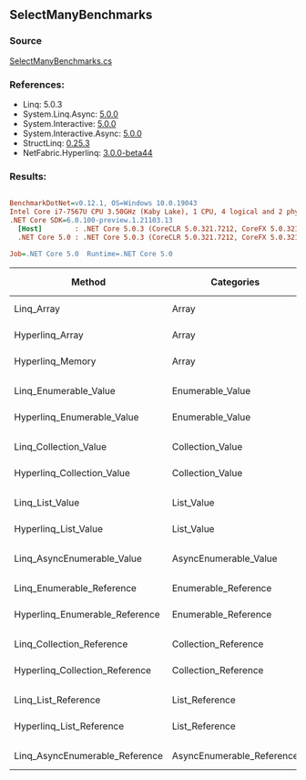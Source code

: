 ﻿## SelectManyBenchmarks

### Source
[SelectManyBenchmarks.cs](../NetFabric.Hyperlinq.Benchmarks/Benchmarks/SelectManyBenchmarks.cs)

### References:
- Linq: 5.0.3
- System.Linq.Async: [5.0.0](https://www.nuget.org/packages/System.Linq.Async/5.0.0)
- System.Interactive: [5.0.0](https://www.nuget.org/packages/System.Interactive/5.0.0)
- System.Interactive.Async: [5.0.0](https://www.nuget.org/packages/System.Interactive.Async/5.0.0)
- StructLinq: [0.25.3](https://www.nuget.org/packages/StructLinq/0.25.3)
- NetFabric.Hyperlinq: [3.0.0-beta44](https://www.nuget.org/packages/NetFabric.Hyperlinq/3.0.0-beta44)

### Results:
``` ini

BenchmarkDotNet=v0.12.1, OS=Windows 10.0.19043
Intel Core i7-7567U CPU 3.50GHz (Kaby Lake), 1 CPU, 4 logical and 2 physical cores
.NET Core SDK=6.0.100-preview.1.21103.13
  [Host]        : .NET Core 5.0.3 (CoreCLR 5.0.321.7212, CoreFX 5.0.321.7212), X64 RyuJIT
  .NET Core 5.0 : .NET Core 5.0.3 (CoreCLR 5.0.321.7212, CoreFX 5.0.321.7212), X64 RyuJIT

Job=.NET Core 5.0  Runtime=.NET Core 5.0  

```
|                         Method |                Categories | Count |      Mean |     Error |    StdDev |    Median | Ratio | RatioSD |  Gen 0 | Gen 1 | Gen 2 | Allocated |
|------------------------------- |-------------------------- |------ |----------:|----------:|----------:|----------:|------:|--------:|-------:|------:|------:|----------:|
|                     Linq_Array |                     Array |   100 |  3.665 μs | 0.0180 μs | 0.0160 μs |  3.664 μs |  1.00 |    0.00 | 1.9569 |     - |     - |    4096 B |
|                Hyperlinq_Array |                     Array |   100 |  1.231 μs | 0.0030 μs | 0.0028 μs |  1.231 μs |  0.34 |    0.00 |      - |     - |     - |         - |
|               Hyperlinq_Memory |                     Array |   100 |  1.379 μs | 0.0018 μs | 0.0017 μs |  1.379 μs |  0.38 |    0.00 |      - |     - |     - |         - |
|                                |                           |       |           |           |           |           |       |         |        |       |       |           |
|          Linq_Enumerable_Value |          Enumerable_Value |   100 |  3.677 μs | 0.0182 μs | 0.0142 μs |  3.680 μs |  1.00 |    0.00 | 1.9569 |     - |     - |    4096 B |
|     Hyperlinq_Enumerable_Value |          Enumerable_Value |   100 |  3.521 μs | 0.0674 μs | 0.1574 μs |  3.451 μs |  0.99 |    0.05 | 2.3575 |     - |     - |    4936 B |
|                                |                           |       |           |           |           |           |       |         |        |       |       |           |
|          Linq_Collection_Value |          Collection_Value |   100 |  3.680 μs | 0.0139 μs | 0.0116 μs |  3.681 μs |  1.00 |    0.00 | 1.9569 |     - |     - |    4096 B |
|     Hyperlinq_Collection_Value |          Collection_Value |   100 |  3.509 μs | 0.0690 μs | 0.1329 μs |  3.446 μs |  0.96 |    0.03 | 2.3575 |     - |     - |    4936 B |
|                                |                           |       |           |           |           |           |       |         |        |       |       |           |
|                Linq_List_Value |                List_Value |   100 |  4.260 μs | 0.0201 μs | 0.0178 μs |  4.257 μs |  1.00 |    0.00 | 1.9531 |     - |     - |    4096 B |
|           Hyperlinq_List_Value |                List_Value |   100 |  3.653 μs | 0.0721 μs | 0.0963 μs |  3.612 μs |  0.86 |    0.02 | 2.3537 |     - |     - |    4928 B |
|                                |                           |       |           |           |           |           |       |         |        |       |       |           |
|     Linq_AsyncEnumerable_Value |     AsyncEnumerable_Value |   100 | 13.749 μs | 0.0237 μs | 0.0198 μs | 13.752 μs |  1.00 |    0.00 | 2.3346 |     - |     - |    4912 B |
|                                |                           |       |           |           |           |           |       |         |        |       |       |           |
|      Linq_Enumerable_Reference |      Enumerable_Reference |   100 |  3.409 μs | 0.0098 μs | 0.0087 μs |  3.408 μs |  1.00 |    0.00 | 1.9569 |     - |     - |    4096 B |
| Hyperlinq_Enumerable_Reference |      Enumerable_Reference |   100 |  3.260 μs | 0.0214 μs | 0.0190 μs |  3.251 μs |  0.96 |    0.01 | 2.3499 |     - |     - |    4920 B |
|                                |                           |       |           |           |           |           |       |         |        |       |       |           |
|      Linq_Collection_Reference |      Collection_Reference |   100 |  3.430 μs | 0.0119 μs | 0.0111 μs |  3.429 μs |  1.00 |    0.00 | 1.9569 |     - |     - |    4096 B |
| Hyperlinq_Collection_Reference |      Collection_Reference |   100 |  3.170 μs | 0.0139 μs | 0.0130 μs |  3.167 μs |  0.92 |    0.00 | 2.3499 |     - |     - |    4920 B |
|                                |                           |       |           |           |           |           |       |         |        |       |       |           |
|            Linq_List_Reference |            List_Reference |   100 |  3.419 μs | 0.0115 μs | 0.0107 μs |  3.417 μs |  1.00 |    0.00 | 1.9569 |     - |     - |    4096 B |
|       Hyperlinq_List_Reference |            List_Reference |   100 |  3.662 μs | 0.0143 μs | 0.0127 μs |  3.664 μs |  1.07 |    0.01 | 2.3537 |     - |     - |    4928 B |
|                                |                           |       |           |           |           |           |       |         |        |       |       |           |
| Linq_AsyncEnumerable_Reference | AsyncEnumerable_Reference |   100 | 13.585 μs | 0.0364 μs | 0.0322 μs | 13.574 μs |  1.00 |    0.00 | 2.3346 |     - |     - |    4912 B |
